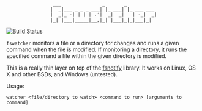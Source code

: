                      ___               _       _
                    |  _|___ _ _ _ ___| |_ ___| |_ ___ ___
                    |  _|_ -| | | | .'|  _|  _|   | -_|  _|
                    |_| |___|_____|__,|_| |___|_|_|___|_|

[![Build Status](https://travis-ci.org/ehamberg/fswatcher.png)](https://travis-ci.org/ehamberg/fswatcher)

`fswatcher` monitors a file or a directory for changes and runs a given command
when the file is modified. If monitoring a directory, it runs the specified
command a file within the given directory is modified.

This is a really thin layer on top of the
[fsnotify](http://hackage.haskell.org/package/fsnotify) library. It works on
Linux, OS X and other BSDs, and Windows (untested).

Usage:

    watcher <file/directory to watch> <command to run> [arguments to command]
